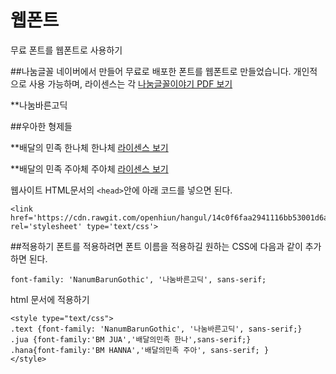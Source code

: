 # 웹폰트
무료 폰트를 웹폰트로 사용하기

##나눔글꼴
네이버에서 만들어 무료로 배포한 폰트를 웹폰트로 만들었습니다.
개인적으로 사용 가능하며, 라이센스는 각
[나눔글꼴이야기 PDF 보기][nanum story]

**나눔바른고딕



##우아한 형제들

**배달의 민족 한나체
한나체 [라이센스 보기][license1]

**배달의 민족 주아체
주아체 [라이센스 보기][license2]

웹사이트 HTML문서의 ``<head>``안에 아래 코드를 넣으면 된다.
```
<link href='https://cdn.rawgit.com/openhiun/hangul/14c0f6faa2941116bb53001d6a7dcd5e82300c3/webfonts.css' rel='stylesheet' type='text/css'>
```

##적용하기
폰트를 적용하려면 폰트 이름을 적용하길 원하는 CSS에 다음과 같이 추가하면 된다.
```
font-family: 'NanumBarunGothic', '나눔바른고딕', sans-serif;
```
html 문서에 적용하기
```
<style type="text/css">
.text {font-family: 'NanumBarunGothic', '나눔바른고딕', sans-serif;}
.jua {font-family:'BM JUA','배달의민족 한나',sans-serif;}
.hana{font-family:'BM HANNA','배달의민족 주아', sans-serif; }
</style>
```

[nanum story]: http://static.campaign.naver.com/0/hangeul/2014/doc/nanum_story.pdf
[license1]: http://www.woowahan.com/license.html?keepThis=true&TB_iframe=true&height=620&width=659&modal=true
[license2]: http://www.woowahan.com/license-jua.html?keepThis=true&TB_iframe=true&height=620&width=659&modal=true